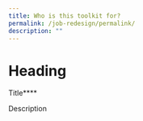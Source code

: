```yaml
---
title: Who is this toolkit for?
permalink: /job-redesign/permalink/
description: ""
---
```

# Heading


Title****

Description